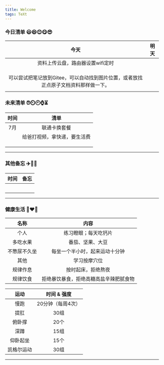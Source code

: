 ```yaml
---
title: Welcome
tags: TeXt
---
```




### 今日清单 :smiley::smile::blush::yum::sunglasses:

|                             今天                             | 明天 |
| :----------------------------------------------------------: | :--: |
|               资料上传云盘，路由器设置wifi定时               |      |
|                                                              |      |
|                                                              |      |
|                                                              |      |
| 可以尝试把笔记放到Gitee，可以自动找到图片位置，或者放找正点原子文档资料那样做一下。 |      |
|                                                              |      |

### 未来清单 :alarm_clock::timer_clock::clock9::watch::hourglass_flowing_sand:

| 时间 |             清单             |
| :--: | :--------------------------: |
| 7月  |         联通卡换套餐         |
|      | 给爸打视频，拿快递，要生活费 |
|      |                              |
|      |                              |
|      |                              |

---

### 其他备忘 :airplane::helicopter::rocket:

| 时间 | 备忘 |
| :--: | :--: |
|      |      |
|      |      |
|      |      |
|      |      |
|      |      |

------

### 健康生活 :runner::heart::muscle:

|     名称     |                  内容                  |
| :----------: | :------------------------------------: |
|     个人     |          练习瞪眼；每天吃钙片          |
|   多吃水果   |            番茄、坚果、大豆            |
| 不憋尿不久坐 |     每坐一个半小时，起来运动十分钟     |
|     其他     |              学习按摩穴位              |
|   规律作息   |           按时起床，拒绝熬夜           |
|   规律饮食   | 拒绝暴饮暴食，拒绝高糖高盐辛辣肥腻食物 |

|    运动    |    时间 & 强度    |
| :--------: | :---------------: |
|    慢跑    | 20分钟（每周4次） |
|    提肛    |       30组        |
|   俯卧撑   |       20个        |
|    深蹲    |       15组        |
|  仰卧起坐  |       15个        |
| 凯格尔运动 |       30组        |

------







